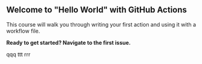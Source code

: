 ## Welcome to "Hello World" with GitHub Actions

This course will walk you through writing your first action and using it with a workflow file. 

**Ready to get started? Navigate to the first issue.**

qqq
ttt
rrr
